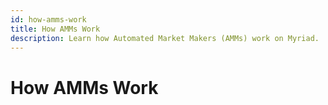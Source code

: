 ```yaml
---
id: how-amms-work
title: How AMMs Work
description: Learn how Automated Market Makers (AMMs) work on Myriad.
---
```


# How AMMs Work